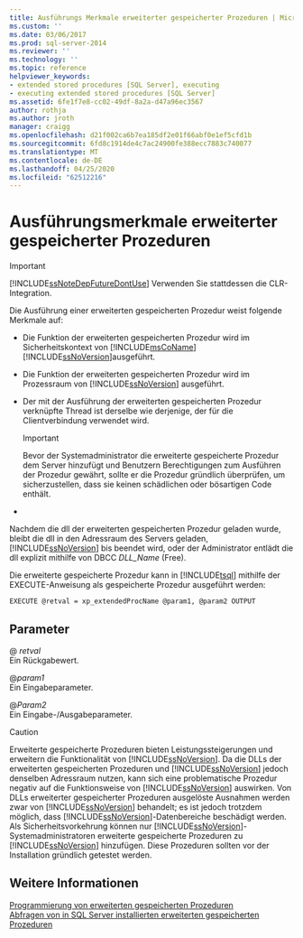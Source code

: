 ```yaml
---
title: Ausführungs Merkmale erweiterter gespeicherter Prozeduren | Microsoft-Dokumentation
ms.custom: ''
ms.date: 03/06/2017
ms.prod: sql-server-2014
ms.reviewer: ''
ms.technology: ''
ms.topic: reference
helpviewer_keywords:
- extended stored procedures [SQL Server], executing
- executing extended stored procedures [SQL Server]
ms.assetid: 6fe1f7e8-cc02-49df-8a2a-d47a96ec3567
author: rothja
ms.author: jroth
manager: craigg
ms.openlocfilehash: d21f002ca6b7ea185df2e01f66abf0e1ef5cfd1b
ms.sourcegitcommit: 6fd8c1914de4c7ac24900fe388ecc7883c740077
ms.translationtype: MT
ms.contentlocale: de-DE
ms.lasthandoff: 04/25/2020
ms.locfileid: "62512216"
---
```

# <a name="execution-characteristics-of-extended-stored-procedures"></a>Ausführungsmerkmale erweiterter gespeicherter Prozeduren
    
> [!IMPORTANT]  
>  [!INCLUDE[ssNoteDepFutureDontUse](../../includes/ssnotedepfuturedontuse-md.md)] Verwenden Sie stattdessen die CLR-Integration.  
  
 Die Ausführung einer erweiterten gespeicherten Prozedur weist folgende Merkmale auf:  
  
-   Die Funktion der erweiterten gespeicherten Prozedur wird im Sicherheitskontext von [!INCLUDE[msCoName](../../includes/msconame-md.md)] [!INCLUDE[ssNoVersion](../../includes/ssnoversion-md.md)]ausgeführt.  
  
-   Die Funktion der erweiterten gespeicherten Prozedur wird im Prozessraum von [!INCLUDE[ssNoVersion](../../includes/ssnoversion-md.md)] ausgeführt.  
  
-   Der mit der Ausführung der erweiterten gespeicherten Prozedur verknüpfte Thread ist derselbe wie derjenige, der für die Clientverbindung verwendet wird.  
  
    > [!IMPORTANT]  
    >  Bevor der Systemadministrator die erweiterte gespeicherte Prozedur dem Server hinzufügt und Benutzern Berechtigungen zum Ausführen der Prozedur gewährt, sollte er die Prozedur gründlich überprüfen, um sicherzustellen, dass sie keinen schädlichen oder bösartigen Code enthält.  
  
-  
  
 Nachdem die dll der erweiterten gespeicherten Prozedur geladen wurde, bleibt die dll in den Adressraum des Servers geladen, [!INCLUDE[ssNoVersion](../../includes/ssnoversion-md.md)] bis beendet wird, oder der Administrator entlädt die dll explizit mithilfe von DBCC *DLL_Name* (Free).  
  
 Die erweiterte gespeicherte Prozedur kann in [!INCLUDE[tsql](../../includes/tsql-md.md)] mithilfe der EXECUTE-Anweisung als gespeicherte Prozedur ausgeführt werden:  
  
```  
EXECUTE @retval = xp_extendedProcName @param1, @param2 OUTPUT  
```  
  
## <a name="parameters"></a>Parameter  
 \@ *retval*  
 Ein Rückgabewert.  
  
 \@*param1*  
 Ein Eingabeparameter.  
  
 \@*Param2*  
 Ein Eingabe-/Ausgabeparameter.  
  
> [!CAUTION]  
>  Erweiterte gespeicherte Prozeduren bieten Leistungssteigerungen und erweitern die Funktionalität von [!INCLUDE[ssNoVersion](../../includes/ssnoversion-md.md)]. Da die DLLs der erweiterten gespeicherten Prozeduren und [!INCLUDE[ssNoVersion](../../includes/ssnoversion-md.md)] jedoch denselben Adressraum nutzen, kann sich eine problematische Prozedur negativ auf die Funktionsweise von [!INCLUDE[ssNoVersion](../../includes/ssnoversion-md.md)] auswirken. Von DLLs erweiterter gespeicherter Prozeduren ausgelöste Ausnahmen werden zwar von [!INCLUDE[ssNoVersion](../../includes/ssnoversion-md.md)] behandelt; es ist jedoch trotzdem möglich, dass [!INCLUDE[ssNoVersion](../../includes/ssnoversion-md.md)]-Datenbereiche beschädigt werden. Als Sicherheitsvorkehrung können nur [!INCLUDE[ssNoVersion](../../includes/ssnoversion-md.md)]-Systemadministratoren erweiterte gespeicherte Prozeduren zu [!INCLUDE[ssNoVersion](../../includes/ssnoversion-md.md)] hinzufügen. Diese Prozeduren sollten vor der Installation gründlich getestet werden.  
  
## <a name="see-also"></a>Weitere Informationen  
 [Programmierung von erweiterten gespeicherten Prozeduren](database-engine-extended-stored-procedures-programming.md)   
 [Abfragen von in SQL Server installierten erweiterten gespeicherten Prozeduren](querying-extended-stored-procedures-installed-in-sql-server.md)  
  
  

